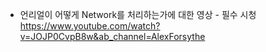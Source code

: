 * 언리얼이 어떻게 Network를 처리하는가에 대한 영상 - 필수 시청  
https://www.youtube.com/watch?v=JOJP0CvpB8w&ab_channel=AlexForsythe  

